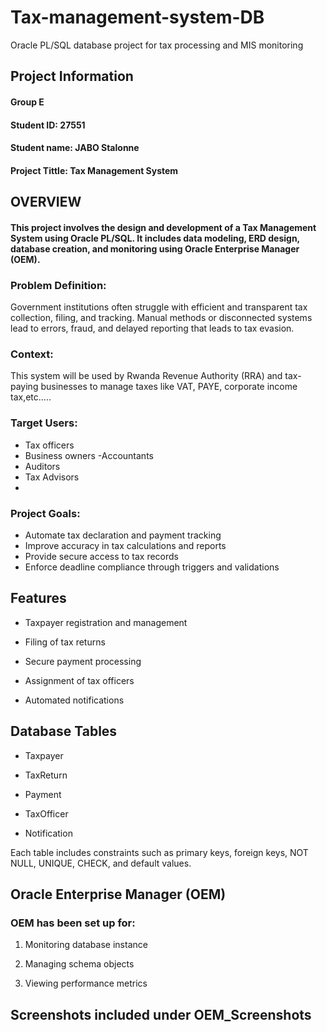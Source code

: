 # Tax-management-system-DB
Oracle PL/SQL database project for tax processing and MIS monitoring
## Project Information
#### Group E
#### Student ID: 27551
#### Student name: JABO Stalonne

#### Project Tittle: Tax Management System

## OVERVIEW
#### This project involves the design and development of a Tax Management System using Oracle PL/SQL. It includes data modeling, ERD design, database creation, and monitoring using Oracle Enterprise Manager (OEM).
### Problem Definition:
Government institutions often struggle with efficient and transparent tax collection, filing, and tracking. Manual methods or disconnected systems lead to errors, fraud, and delayed reporting that leads to tax evasion.

### Context:
This system will be used by Rwanda Revenue Authority (RRA) and tax-paying businesses to manage taxes like VAT, PAYE, corporate income tax,etc.....

### Target Users:

- Tax officers
- Business owners
-Accountants
- Auditors
- Tax Advisors
- 
### Project Goals:

- Automate tax declaration and payment tracking
- Improve accuracy in tax calculations and reports
- Provide secure access to tax records
- Enforce deadline compliance through triggers and validations
  
## Features
- Taxpayer registration and management

- Filing of tax returns

- Secure payment processing

- Assignment of tax officers

- Automated notifications
  
## Database Tables

- Taxpayer

- TaxReturn

- Payment

- TaxOfficer

- Notification

Each table includes constraints such as primary keys, foreign keys, NOT NULL, UNIQUE, CHECK, and default values.

## Oracle Enterprise Manager (OEM)

### OEM has been set up for:

1. Monitoring database instance

2. Managing schema objects

3. Viewing performance metrics

## Screenshots included under OEM_Screenshots
